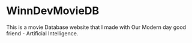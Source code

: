 # WinnDevMovieDB
This is a movie Database website that I made with Our Modern day good  friend - Artificial Intelligence. 
